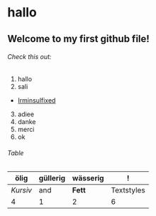 hallo
=======


## Welcome to my first github file!

###### Check this out:
1. hallo
2. sali
  * [Irminsulfixed](http://irminsulfixed.tumblr.com/) 
3. adiee
  1. danke
  2. merci
  3. ok



###### Table

ölig | güllerig | wässerig | !
--- | --- | --- | ---
*Kursiv* | and | **Fett** | Textstyles
4 | 1 | 2 | 6
